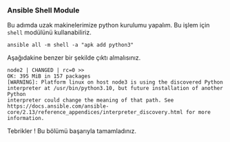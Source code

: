 ### Ansible Shell Module

Bu adımda uzak makinelerimize python kurulumu yapalım. Bu işlem için `shell` modülünü kullanabiliriz.

````
ansible all -m shell -a "apk add python3"
````

Aşağıdakine benzer bir şekilde çıktı almalısınız.

````
node2 | CHANGED | rc=0 >>
OK: 395 MiB in 157 packages
[WARNING]: Platform linux on host node3 is using the discovered Python
interpreter at /usr/bin/python3.10, but future installation of another Python
interpreter could change the meaning of that path. See
https://docs.ansible.com/ansible-
core/2.13/reference_appendices/interpreter_discovery.html for more information.
````
Tebrikler ! 
Bu bölümü başarıyla tamamladınız.